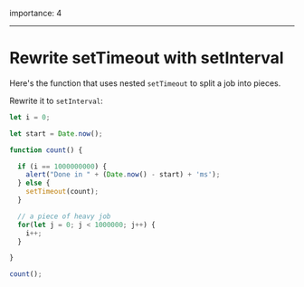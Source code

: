 importance: 4

---

# Rewrite setTimeout with setInterval

Here's the function that uses nested `setTimeout` to split a job into pieces.

Rewrite it to `setInterval`:

```js run
let i = 0;

let start = Date.now();

function count() {

  if (i == 1000000000) {
    alert("Done in " + (Date.now() - start) + 'ms');
  } else {
    setTimeout(count);
  }

  // a piece of heavy job
  for(let j = 0; j < 1000000; j++) {
    i++;
  }

}

count();
```
